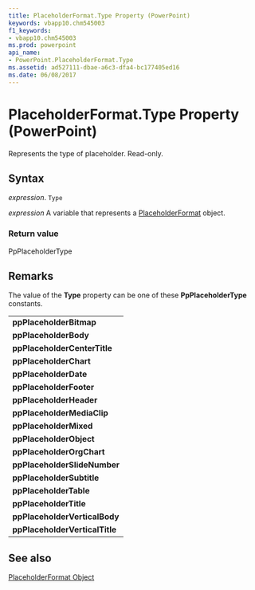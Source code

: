 ```yaml
---
title: PlaceholderFormat.Type Property (PowerPoint)
keywords: vbapp10.chm545003
f1_keywords:
- vbapp10.chm545003
ms.prod: powerpoint
api_name:
- PowerPoint.PlaceholderFormat.Type
ms.assetid: ad527111-dbae-a6c3-dfa4-bc177405ed16
ms.date: 06/08/2017
---
```



# PlaceholderFormat.Type Property (PowerPoint)

Represents the type of placeholder. Read-only.


## Syntax

 _expression_. `Type`

 _expression_ A variable that represents a [PlaceholderFormat](./PowerPoint.PlaceholderFormat.md) object.


### Return value

PpPlaceholderType


## Remarks

The value of the  **Type** property can be one of these **PpPlaceholderType** constants.


||
|:-----|
|**ppPlaceholderBitmap**|
|**ppPlaceholderBody**|
|**ppPlaceholderCenterTitle**|
|**ppPlaceholderChart**|
|**ppPlaceholderDate**|
|**ppPlaceholderFooter**|
|**ppPlaceholderHeader**|
|**ppPlaceholderMediaClip**|
|**ppPlaceholderMixed**|
|**ppPlaceholderObject**|
|**ppPlaceholderOrgChart**|
|**ppPlaceholderSlideNumber**|
|**ppPlaceholderSubtitle**|
|**ppPlaceholderTable**|
|**ppPlaceholderTitle**|
|**ppPlaceholderVerticalBody**|
|**ppPlaceholderVerticalTitle**|

## See also


[PlaceholderFormat Object](PowerPoint.PlaceholderFormat.md)

